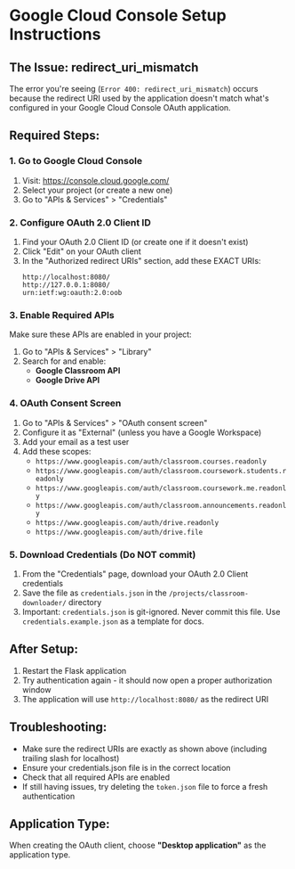 # Google Cloud Console Setup Instructions

## The Issue: redirect_uri_mismatch

The error you're seeing (`Error 400: redirect_uri_mismatch`) occurs because the redirect URI used by the application doesn't match what's configured in your Google Cloud Console OAuth application.

## Required Steps:

### 1. Go to Google Cloud Console
1. Visit: https://console.cloud.google.com/
2. Select your project (or create a new one)
3. Go to "APIs & Services" > "Credentials"

### 2. Configure OAuth 2.0 Client ID
1. Find your OAuth 2.0 Client ID (or create one if it doesn't exist)
2. Click "Edit" on your OAuth client
3. In the "Authorized redirect URIs" section, add these EXACT URIs:
   ```
   http://localhost:8080/
   http://127.0.0.1:8080/
   urn:ietf:wg:oauth:2.0:oob
   ```

### 3. Enable Required APIs
Make sure these APIs are enabled in your project:
1. Go to "APIs & Services" > "Library"
2. Search for and enable:
   - **Google Classroom API**
   - **Google Drive API**

### 4. OAuth Consent Screen
1. Go to "APIs & Services" > "OAuth consent screen"
2. Configure it as "External" (unless you have a Google Workspace)
3. Add your email as a test user
4. Add these scopes:
   - `https://www.googleapis.com/auth/classroom.courses.readonly`
   - `https://www.googleapis.com/auth/classroom.coursework.students.readonly`
   - `https://www.googleapis.com/auth/classroom.coursework.me.readonly`
   - `https://www.googleapis.com/auth/classroom.announcements.readonly`
   - `https://www.googleapis.com/auth/drive.readonly`
   - `https://www.googleapis.com/auth/drive.file`

### 5. Download Credentials (Do NOT commit)
1. From the "Credentials" page, download your OAuth 2.0 Client credentials
2. Save the file as `credentials.json` in the `/projects/classroom-downloader/` directory
3. Important: `credentials.json` is git-ignored. Never commit this file. Use `credentials.example.json` as a template for docs.

## After Setup:
1. Restart the Flask application
2. Try authentication again - it should now open a proper authorization window
3. The application will use `http://localhost:8080/` as the redirect URI

## Troubleshooting:
- Make sure the redirect URIs are exactly as shown above (including trailing slash for localhost)
- Ensure your credentials.json file is in the correct location
- Check that all required APIs are enabled
- If still having issues, try deleting the `token.json` file to force a fresh authentication

## Application Type:
When creating the OAuth client, choose **"Desktop application"** as the application type.
